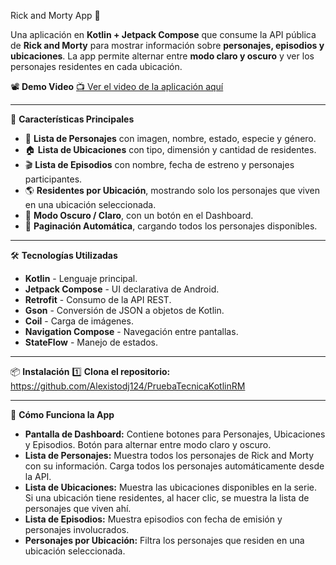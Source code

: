 Rick and Morty App 🚀

Una aplicación en **Kotlin + Jetpack Compose** que consume la API pública de **Rick and Morty** para mostrar información sobre **personajes, episodios y ubicaciones**. La app permite alternar entre **modo claro y oscuro** y ver los personajes residentes en cada ubicación.


📽️ **Demo Video**
[📺 Ver el video de la aplicación aquí](https://youtu.be/DJ5PRZni744)

---

📱 **Características Principales**
- 📜 **Lista de Personajes** con imagen, nombre, estado, especie y género.
- 🏠 **Lista de Ubicaciones** con tipo, dimensión y cantidad de residentes.
- 🎬 **Lista de Episodios** con nombre, fecha de estreno y personajes participantes.
- 🌎 **Residentes por Ubicación**, mostrando solo los personajes que viven en una ubicación seleccionada.
- 🌙 **Modo Oscuro / Claro**, con un botón en el Dashboard.
- 🔄 **Paginación Automática**, cargando todos los personajes disponibles.

---

🛠️ **Tecnologías Utilizadas**
- **Kotlin** - Lenguaje principal.
- **Jetpack Compose** - UI declarativa de Android.
- **Retrofit** - Consumo de la API REST.
- **Gson** - Conversión de JSON a objetos de Kotlin.
- **Coil** - Carga de imágenes.
- **Navigation Compose** - Navegación entre pantallas.
- **StateFlow** - Manejo de estados.

---

📦 **Instalación**
1️⃣ **Clona el repositorio:**
https://github.com/Alexistodj124/PruebaTecnicaKotlinRM

---

🚀 **Cómo Funciona la App**

- **Pantalla de Dashboard:**
Contiene botones para Personajes, Ubicaciones y Episodios.
Botón para alternar entre modo claro y oscuro.
- **Lista de Personajes:**
Muestra todos los personajes de Rick and Morty con su información.
Carga todos los personajes automáticamente desde la API.
- **Lista de Ubicaciones:**
Muestra las ubicaciones disponibles en la serie.
Si una ubicación tiene residentes, al hacer clic, se muestra la lista de personajes que viven ahí.
- **Lista de Episodios:**
Muestra episodios con fecha de emisión y personajes involucrados.
- **Personajes por Ubicación:**
Filtra los personajes que residen en una ubicación seleccionada.
